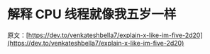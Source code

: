 # 解释 CPU 线程就像我五岁一样

原文：[https://dev.to/venkateshbella7/explain-x-like-im-five-2d20](https://dev.to/venkateshbella7/explain-x-like-im-five-2d20)